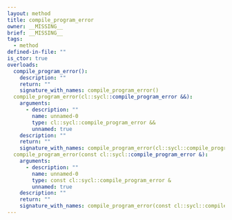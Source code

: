 ```yaml
---
layout: method
title: compile_program_error
owner: __MISSING__
brief: __MISSING__
tags:
  - method
defined-in-file: ""
is_ctor: true
overloads:
  compile_program_error():
    description: ""
    return: ""
    signature_with_names: compile_program_error()
  compile_program_error(cl::sycl::compile_program_error &&):
    arguments:
      - description: ""
        name: unnamed-0
        type: cl::sycl::compile_program_error &&
        unnamed: true
    description: ""
    return: ""
    signature_with_names: compile_program_error(cl::sycl::compile_program_error &&)
  compile_program_error(const cl::sycl::compile_program_error &):
    arguments:
      - description: ""
        name: unnamed-0
        type: const cl::sycl::compile_program_error &
        unnamed: true
    description: ""
    return: ""
    signature_with_names: compile_program_error(const cl::sycl::compile_program_error &)
---
```

